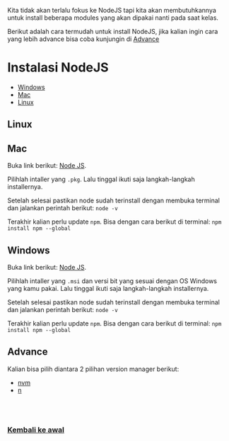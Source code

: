Kita tidak akan terlalu fokus ke NodeJS tapi kita akan membutuhkannya untuk install beberapa modules yang akan dipakai nanti pada saat kelas.

Berikut adalah cara termudah untuk install NodeJS, jika kalian ingin cara yang lebih advance bisa coba kunjungin di 
[Advance](#advance)

# Instalasi NodeJS

- [Windows](#windows)
- [Mac](#mac)
- [Linux](#linux)

## Linux


## Mac

Buka link berikut: [Node JS](https://nodejs.org/en/download/).

Pilihlah intaller yang `.pkg`.
Lalu tinggal ikuti saja langkah-langkah installernya.

Setelah selesai pastikan node sudah terinstall dengan membuka terminal dan jalankan perintah berikut:
`node -v`

Terakhir kalian perlu update `npm`. Bisa dengan cara berikut di terminal:
`npm install npm --global`

## Windows

Buka link berikut: [Node JS](https://nodejs.org/en/download/).

Pilihlah intaller yang `.msi` dan versi bit yang sesuai dengan OS Windows yang kamu pakai.
Lalu tinggal ikuti saja langkah-langkah installernya.

Setelah selesai pastikan node sudah terinstall dengan membuka terminal dan jalankan perintah berikut:
`node -v`

Terakhir kalian perlu update `npm`. Bisa dengan cara berikut di terminal:
`npm install npm --global`


## Advance
Kalian bisa pilih diantara 2 pilihan version manager berikut:
- [nvm](https://github.com/creationix/nvm)
- [n](https://github.com/tj/n)

<br>
<br>

### [Kembali ke awal](README.md)
